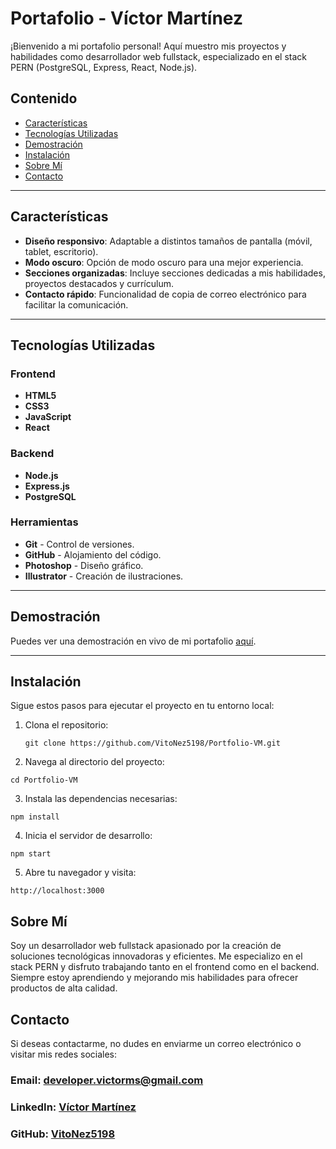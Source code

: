 # Portafolio - Víctor Martínez

¡Bienvenido a mi portafolio personal! Aquí muestro mis proyectos y habilidades como desarrollador web fullstack, especializado en el stack PERN (PostgreSQL, Express, React, Node.js).

## Contenido

- [Características](#características)
- [Tecnologías Utilizadas](#tecnologías-utilizadas)
- [Demostración](#demostración)
- [Instalación](#instalación)
- [Sobre Mí](#sobre-mí)
- [Contacto](#contacto)

---

## Características

- **Diseño responsivo**: Adaptable a distintos tamaños de pantalla (móvil, tablet, escritorio).
- **Modo oscuro**: Opción de modo oscuro para una mejor experiencia.
- **Secciones organizadas**: Incluye secciones dedicadas a mis habilidades, proyectos destacados y currículum.
- **Contacto rápido**: Funcionalidad de copia de correo electrónico para facilitar la comunicación.

---

## Tecnologías Utilizadas

### Frontend
- **HTML5**
- **CSS3**
- **JavaScript**
- **React**

### Backend
- **Node.js**
- **Express.js**
- **PostgreSQL**

### Herramientas
- **Git** - Control de versiones.
- **GitHub** - Alojamiento del código.
- **Photoshop** - Diseño gráfico.
- **Illustrator** - Creación de ilustraciones.

---

## Demostración

Puedes ver una demostración en vivo de mi portafolio [aquí](https://vitonez5198.github.io/Portfolio-VM/).

---

## Instalación

Sigue estos pasos para ejecutar el proyecto en tu entorno local:

1. Clona el repositorio:
   
   ```
   git clone https://github.com/VitoNez5198/Portfolio-VM.git
   ```
3. Navega al directorio del proyecto:

  ```
  cd Portfolio-VM
  ```

3. Instala las dependencias necesarias:
   
  ```
  npm install
  ```

4. Inicia el servidor de desarrollo:
   
  ```  
  npm start  
  ```

5. Abre tu navegador y visita:
  
  ```
  http://localhost:3000
  ```

## Sobre Mí

Soy un desarrollador web fullstack apasionado por la creación de soluciones tecnológicas innovadoras y eficientes. Me especializo en el stack PERN y disfruto trabajando tanto en el frontend como en el backend. Siempre estoy aprendiendo y mejorando mis habilidades para ofrecer productos de alta calidad.

## Contacto

Si deseas contactarme, no dudes en enviarme un correo electrónico o visitar mis redes sociales:

### Email: developer.victorms@gmail.com

### LinkedIn: [Víctor Martínez](https://www.linkedin.com/in/victor-ms-dev/)

### GitHub: [VitoNez5198](https://github.com/VitoNez5198)
